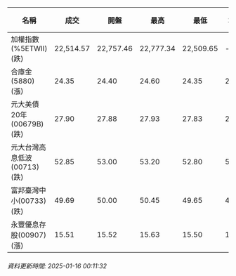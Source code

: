 | 名稱 | 成交 | 開盤 | 最高 | 最低 | 均價 | 成交金額(億) | 昨收 | 漲跌幅 | 漲跌 | 總量 | 昨量 | 振幅 |
| -------- | -------- | -------- | -------- |-------- | -------- | -------- |-------- |-------- |-------- | -------- | -------- |-------- |
|加權指數(%5ETWII) (跌)|22,514.57|22,757.46|22,777.34|22,509.65|-|2,917.77|22,797.52|1.24%|282.95|5,142,287|0|1.17%|
|合庫金(5880) (漲)|24.35|24.40|24.60|24.35|24.43|2.48|24.15|0.83%|0.20|10,150|7,194|1.04%|
|元大美債20年(00679B) (跌)|27.90|27.88|27.93|27.83|27.89|26.70|28.00|0.36%|0.10|95,748|43,649|0.36%|
|元大台灣高息低波(00713) (跌)|52.85|53.00|53.20|52.80|53.03|4.04|53.00|0.28%|0.15|7,627|5,683|0.75%|
|富邦臺灣中小(00733) (跌)|49.69|50.00|50.45|49.65|49.93|0.490|50.00|0.62%|0.31|981|948|1.60%|
|永豐優息存股(00907) (漲)|15.51|15.52|15.63|15.50|15.57|0.216|15.50|0.06%|0.01|1,389|1,356|0.84%|
###### 資料更新時間: 2025-01-16 00:11:32